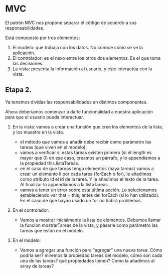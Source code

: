 # MVC

El patrón MVC nos propone separar el código de acuerdo a sus responsabilidades.

Está compuesto por tres elementos:

1. El modelo: que trabaja con los datos. No conoce cómo se ve la aplicación.
2. El controlador: es el nexo entre los otros dos elementos. Es el que toma las decisiones.
3. La vista: presenta la información al usuario, y éste interactúa con la vista.

## Etapa 2.

Ya tenemos dividas las responsabilidades en distintos componentes.

Ahora deberíamos comenzar a darle funcionalidad a nuestra aplicación para que el usuario pueda interactuar.

1. En la vista: vamos a crear una función que cree los elementos de la lista, y los muestre en la vista.
    - el método que vamos a añadir debe recibir como parámetro las tareas (que viven en el modelo);
    - vamos a verificar si estas tareas existen primero (si el length es mayor que 0) en ese caso, creamos un párrafo, y lo appendiamos a la propiedad this.listaTareas.
    - en el caso de que tareas tenga elementos (haya tareas) vamos a crear un elemento li por cada tarea (forEach o for), le añadimos como atributo id el id de la tarea. Y le añadimos el texto de la tarea.
    Al finalizar lo appendiamos a la listaTareas.
    - vamos a tener un error sobre esta última acción. Lo solucionamos estableciendo var that = this; antes del forEach (si lo han utilizado). En el caso de que hayan usado un for no habrá problemas.

2. En el controlador:
    - Vamos a mostrar inicialmente la lista de elementos. Debemos llamar la función mostrarTareas de la vista, y pasarle como parámetro las tareas que están en el modelo.

3. En el modelo:
    - Vamos a agregar una función para "agregar" una nueva tarea. Cómo podría ser? miremos la propiedad tareas del modelo, cómo son cada una de las tareas? qué propiedades tienen?
    Como la añadimos al array de tareas? 